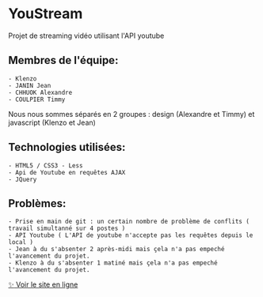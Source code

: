 # YouStream
Projet de streaming vidéo utilisant l'API youtube

## Membres de l'équipe:
    - Klenzo
    - JANIN Jean
    - CHHUOK Alexandre
    - COULPIER Timmy


Nous nous sommes séparés en 2 groupes : design (Alexandre et Timmy) et javascript (Klenzo et Jean)

## Technologies utilisées:
    - HTML5 / CSS3 - Less
    - Api de Youtube en requêtes AJAX
    - JQuery

## Problèmes:
    - Prise en main de git : un certain nombre de problème de conflits ( travail simultanné sur 4 postes )
    - API Youtube ( L'API de youtube n'accepte pas les requêtes depuis le local )
    - Jean à du s'absenter 2 après-midi mais çela n'a pas empeché l'avancement du projet.
    - Klenzo à du s'absenter 1 matiné mais çela n'a pas empeché l'avancement du projet.

[:sparkles: Voir le site en ligne](http://trowme.com)